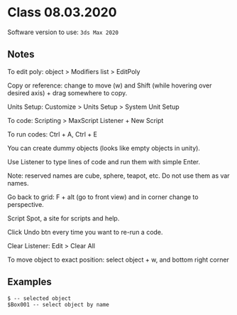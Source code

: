 # Class 08.03.2020

Software version to use: `3ds Max 2020`<br />

## Notes
To edit poly: object > Modifiers list > EditPoly <br />

Copy or reference: change to move (w) and Shift (while hovering over desired axis) + drag somewhere to copy. <br />

Units Setup: Customize > Units Setup > System Unit Setup<br />

To code: Scripting > MaxScript Listener + New Script <br />

To run codes: Ctrl + A, Ctrl + E <br />

You can create dummy objects (looks like empty objects in unity). <br />

Use Listener to type lines of code and run them with simple Enter.<br />

Note: reserved names are cube, sphere, teapot, etc. Do not use them as var names.<br />

Go back to grid: F + alt (go to front view) and in corner change to perspective.<br />

Script Spot, a site for scripts and help.

Click Undo btn every time you want to re-run a code.

Clear Listener: Edit > Clear All

To move object to exact position: select object + w, and bottom right corner

## Examples
```
$ -- selected object 
$Box001 -- select object by name
```

